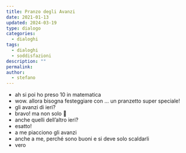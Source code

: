 ```yaml
---
title: Pranzo degli Avanzi
date: 2021-01-13
updated: 2024-03-19
type: dialogo
categories:
  - dialoghi
tags:
  - dialoghi
  - soddisfazioni
description: ""
permalink: 
author:
  - stefano
---
```


- ah si poi ho preso 10 in matematica
- wow. allora bisogna festeggiare con ... un pranzetto super speciale!
- gli avanzi di ieri?
- bravo! ma non solo 🙂
- anche quelli dell’altro ieri?
- esatto!
- a me piacciono gli avanzi
- anche a me, perché sono buoni e si deve solo scaldarli
- vero
